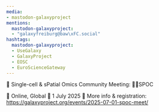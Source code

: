 ```yaml
---
media:
- mastodon-galaxyproject
mentions:
  mastodon-galaxyproject:
  - "galaxyfreiburg@baw\xFC.social"
hashtags:
  mastodon-galaxyproject:
  - UseGalaxy
  - GalaxyProject
  - EOSC
  - EuroScienceGateway
---
```

📣 Single-cell & sPatial Omics Community Meeting: 🖖🏾SPOC

📍 Online, Global
📅 1 July 2025
🔗 More info & registration: https://galaxyproject.org/events/2025-07-01-spoc-meet/